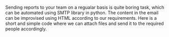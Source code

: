 Sending reports to your team on a regualar basis is quite boring task, which can be automated using SMTP library in python.
The content in the email can be improvised using HTML according to our requirements. 
Here is a short and simple code where we can attach files and send it to the required people accordingly.
